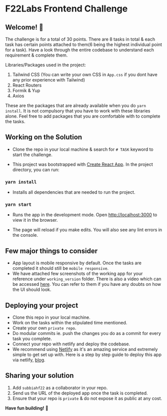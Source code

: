 # F22Labs Frontend Challenge
## Welcome! 👋

The challenge is for a total of 30 points. There are 8 tasks in total & each task has certain points attached to them(6 being the highest individual point for a task). Have a look through the entire codebase to understand each requirement & complete them.

Libraries/Packages used in the project: 

1. Tailwind CSS (You can write your own CSS in `App.css` if you  dont have any prior experience with Tailwind)
2. React Routers
3. Formik & Yup
4. Axios

These are the packages that are already available when you do `yarn install`. It is not compulsory that you have to work with these libraries alone. Feel free to add packages that you are comfortable with to complete the tasks. 
## Working on the Solution

- Clone the repo in your local machine & search for `# TASK`  keyword to start the challenge.

- This project was bootstrapped with [Create React App](https://github.com/facebook/create-react-app). In the project directory, you can run:

### `yarn install`

- Installs all dependencies that are needed to run the project.
### `yarn start`

- Runs the app in the development mode. Open [http://localhost:3000](http://localhost:3000) to view it in the browser.

- The page will reload if you make edits. You will also see any lint errors in the console.
## Few major things to consider

- App layout is mobile responsive by default. Once the tasks are completed it should still be `mobile responsive`. 
- We have attached few screenshots of the working app for your reference under `working_version` folder. There is also a video which can be accessed [here](https://www.loom.com/share/3286489fc6c849bea711056770526e6d). You can refer to them if you have any doubts on how the UI should look. 
## Deploying your project

- Clone this repo in your local machine.
- Work on the tasks within the stipulated time mentioned.
- Create your own `private repo`.
- Do modular commits ie. push the changes you do as a commit for every task you complete.
- Connect your repo with netlify and deploy the codebase.
- We recommend using [Netlify](https://www.netlify.com/) as it's an amazing service and extremely simple to get set up with. Here is a step by step guide to deploy this app via netlify, [blog](https://www.netlify.com/blog/2016/09/29/a-step-by-step-guide-deploying-on-netlify/).

## Sharing your solution

1. Add `subbiahf22` as a collaborator in your repo.
2. Send us the URL of the deployed app once the task is completed.
3. Ensure that your repo is `private` & do not expose it as public at any cost.

**Have fun building!** 🚀
